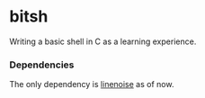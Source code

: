 # bitsh
Writing a basic shell in C as a learning experience.

### Dependencies
The only dependency is [linenoise](https://github.com/antirez/linenoise/) as of now.
